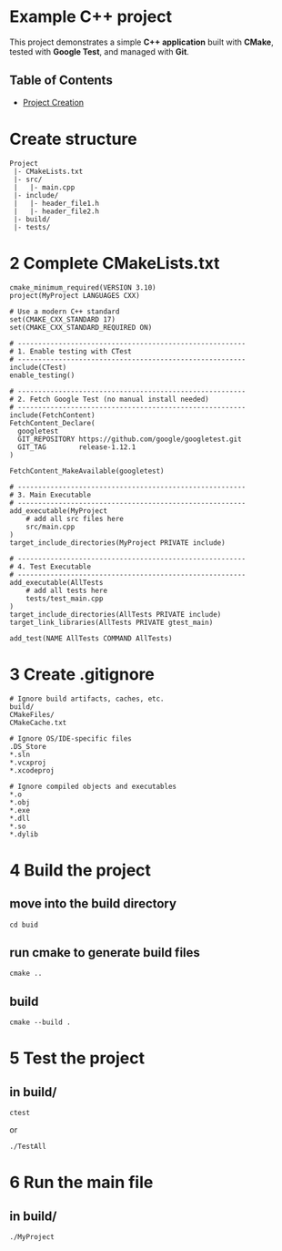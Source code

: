 # Example C++ project

This project demonstrates a simple **C++ application** built with **CMake**, tested with **Google Test**, and managed with **Git**.

## Table of Contents
- [Project Creation](#Create-structure)

# Create structure
```
Project
 |- CMakeLists.txt
 |- src/
 |   |- main.cpp
 |- include/
 |   |- header_file1.h
 |   |- header_file2.h
 |- build/
 |- tests/
```


# 2 Complete CMakeLists.txt
```
cmake_minimum_required(VERSION 3.10)
project(MyProject LANGUAGES CXX)

# Use a modern C++ standard
set(CMAKE_CXX_STANDARD 17)
set(CMAKE_CXX_STANDARD_REQUIRED ON)

# --------------------------------------------------------
# 1. Enable testing with CTest
# --------------------------------------------------------
include(CTest)
enable_testing()

# --------------------------------------------------------
# 2. Fetch Google Test (no manual install needed)
# --------------------------------------------------------
include(FetchContent)
FetchContent_Declare(
  googletest
  GIT_REPOSITORY https://github.com/google/googletest.git
  GIT_TAG        release-1.12.1
)

FetchContent_MakeAvailable(googletest)

# --------------------------------------------------------
# 3. Main Executable
# --------------------------------------------------------
add_executable(MyProject
    # add all src files here
    src/main.cpp
)
target_include_directories(MyProject PRIVATE include)

# --------------------------------------------------------
# 4. Test Executable
# --------------------------------------------------------
add_executable(AllTests
    # add all tests here
    tests/test_main.cpp
)
target_include_directories(AllTests PRIVATE include)
target_link_libraries(AllTests PRIVATE gtest_main)

add_test(NAME AllTests COMMAND AllTests)
```

# 3 Create .gitignore
```
# Ignore build artifacts, caches, etc.
build/
CMakeFiles/
CMakeCache.txt

# Ignore OS/IDE-specific files
.DS_Store
*.sln
*.vcxproj
*.xcodeproj

# Ignore compiled objects and executables
*.o
*.obj
*.exe
*.dll
*.so
*.dylib
```

# 4 Build the project

## move into the build directory
```
cd buid
```
## run cmake to generate build files
```
cmake ..
```
## build
```
cmake --build .
```

# 5 Test the project
## in build/
```
ctest
```
or
```
./TestAll
```

# 6 Run the main file
## in build/
```
./MyProject
```












